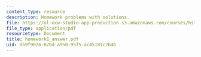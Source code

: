 ```yaml
---
content_type: resource
description: Homework problems with solutions.
file: https://ol-ocw-studio-app-production.s3.amazonaws.com/courses/hst-035-principle-and-practice-of-human-pathology-spring-2003/db9f902607bda95095f5ac45181c2646_homework1_answer.pdf
file_type: application/pdf
resourcetype: Document
title: homework1_answer.pdf
uid: db9f9026-07bd-a950-95f5-ac45181c2646
---
```

